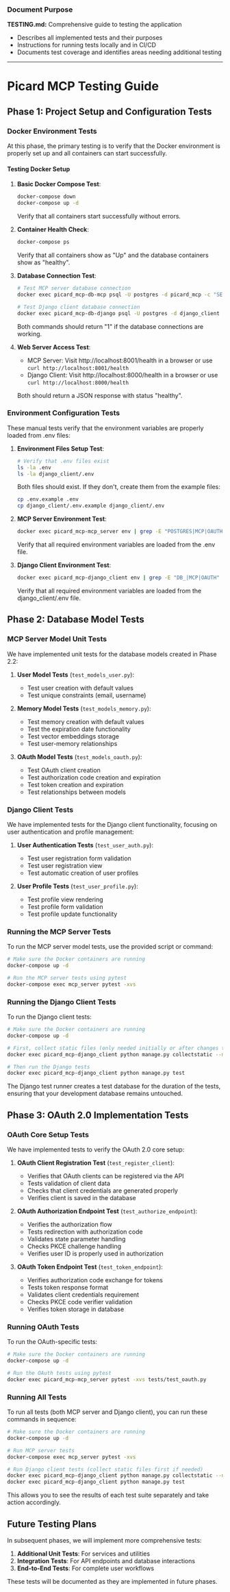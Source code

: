 ### Document Purpose
**TESTING.md:** Comprehensive guide to testing the application
- Describes all implemented tests and their purposes
- Instructions for running tests locally and in CI/CD
- Documents test coverage and identifies areas needing additional testing
---

# Picard MCP Testing Guide

## Phase 1: Project Setup and Configuration Tests

### Docker Environment Tests

At this phase, the primary testing is to verify that the Docker environment is properly set up and all containers can start successfully.

#### Testing Docker Setup

1. **Basic Docker Compose Test**:
   ```bash
   docker-compose down
   docker-compose up -d
   ```
   Verify that all containers start successfully without errors.

2. **Container Health Check**:
   ```bash
   docker-compose ps
   ```
   Verify that all containers show as "Up" and the database containers show as "healthy".

3. **Database Connection Test**:
   ```bash
   # Test MCP server database connection
   docker exec picard_mcp-db-mcp psql -U postgres -d picard_mcp -c "SELECT 1;"
   
   # Test Django client database connection
   docker exec picard_mcp-db-django psql -U postgres -d django_client -c "SELECT 1;"
   ```
   Both commands should return "1" if the database connections are working.

4. **Web Server Access Test**:
   - MCP Server: Visit http://localhost:8001/health in a browser or use `curl http://localhost:8001/health`
   - Django Client: Visit http://localhost:8000/health in a browser or use `curl http://localhost:8000/health`
   
   Both should return a JSON response with status "healthy".

### Environment Configuration Tests

These manual tests verify that the environment variables are properly loaded from .env files:

1. **Environment Files Setup Test**:
   ```bash
   # Verify that .env files exist
   ls -la .env
   ls -la django_client/.env
   ```
   Both files should exist. If they don't, create them from the example files:
   ```bash
   cp .env.example .env
   cp django_client/.env.example django_client/.env
   ```

2. **MCP Server Environment Test**:
   ```bash
   docker exec picard_mcp-mcp_server env | grep -E "POSTGRES|MCP|OAUTH"
   ```
   Verify that all required environment variables are loaded from the .env file.

3. **Django Client Environment Test**:
   ```bash
   docker exec picard_mcp-django_client env | grep -E "DB_|MCP|OAUTH"
   ```
   Verify that all required environment variables are loaded from the django_client/.env file.

## Phase 2: Database Model Tests

### MCP Server Model Unit Tests

We have implemented unit tests for the database models created in Phase 2.2:

1. **User Model Tests** (`test_models_user.py`):
   - Test user creation with default values
   - Test unique constraints (email, username)

2. **Memory Model Tests** (`test_models_memory.py`):
   - Test memory creation with default values
   - Test the expiration date functionality
   - Test vector embeddings storage
   - Test user-memory relationships

3. **OAuth Model Tests** (`test_models_oauth.py`):
   - Test OAuth client creation
   - Test authorization code creation and expiration
   - Test token creation and expiration
   - Test relationships between models

### Django Client Tests

We have implemented tests for the Django client functionality, focusing on user authentication and profile management:

1. **User Authentication Tests** (`test_user_auth.py`):
   - Test user registration form validation
   - Test user registration view
   - Test automatic creation of user profiles

2. **User Profile Tests** (`test_user_profile.py`):
   - Test profile view rendering
   - Test profile form validation
   - Test profile update functionality

### Running the MCP Server Tests

To run the MCP server model tests, use the provided script or command:

```bash
# Make sure the Docker containers are running
docker-compose up -d

# Run the MCP server tests using pytest
docker-compose exec mcp_server pytest -xvs
```

### Running the Django Client Tests

To run the Django client tests:

```bash
# Make sure the Docker containers are running
docker-compose up -d

# First, collect static files (only needed initially or after changes to static files)
docker exec picard_mcp-django_client python manage.py collectstatic --noinput

# Then run the Django tests
docker exec picard_mcp-django_client python manage.py test
```

The Django test runner creates a test database for the duration of the tests, ensuring that your development database remains untouched.

## Phase 3: OAuth 2.0 Implementation Tests

### OAuth Core Setup Tests

We have implemented tests to verify the OAuth 2.0 core setup:

1. **OAuth Client Registration Test** (`test_register_client`):
   - Verifies that OAuth clients can be registered via the API
   - Tests validation of client data
   - Checks that client credentials are generated properly
   - Verifies client is saved in the database

2. **OAuth Authorization Endpoint Test** (`test_authorize_endpoint`):
   - Verifies the authorization flow
   - Tests redirection with authorization code
   - Validates state parameter handling
   - Checks PKCE challenge handling
   - Verifies user ID is properly used in authorization

3. **OAuth Token Endpoint Test** (`test_token_endpoint`):
   - Verifies authorization code exchange for tokens
   - Tests token response format
   - Validates client credentials requirement
   - Checks PKCE code verifier validation
   - Verifies token storage in database

### Running OAuth Tests

To run the OAuth-specific tests:

```bash
# Make sure the Docker containers are running
docker-compose up -d

# Run the OAuth tests using pytest
docker exec picard_mcp-mcp_server pytest -xvs tests/test_oauth.py
```

### Running All Tests

To run all tests (both MCP server and Django client), you can run these commands in sequence:

```bash
# Make sure the Docker containers are running
docker-compose up -d

# Run MCP server tests
docker-compose exec mcp_server pytest -xvs

# Run Django client tests (collect static files first if needed)
docker exec picard_mcp-django_client python manage.py collectstatic --noinput
docker exec picard_mcp-django_client python manage.py test
```

This allows you to see the results of each test suite separately and take action accordingly.

## Future Testing Plans

In subsequent phases, we will implement more comprehensive tests:

1. **Additional Unit Tests**: For services and utilities
2. **Integration Tests**: For API endpoints and database interactions
3. **End-to-End Tests**: For complete user workflows

These tests will be documented as they are implemented in future phases.

